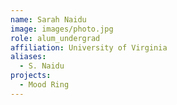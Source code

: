 ```yaml
---
name: Sarah Naidu
image: images/photo.jpg
role: alum_undergrad
affiliation: University of Virginia
aliases:
  - S. Naidu
projects: 
  - Mood Ring
---
```

